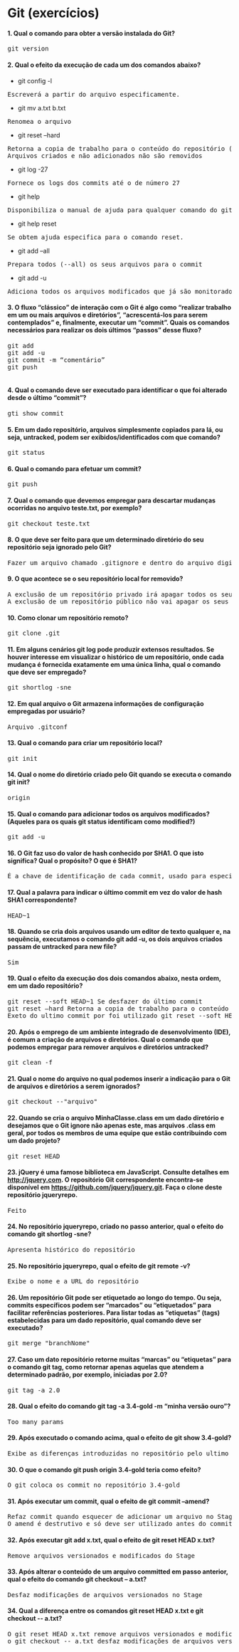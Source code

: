 # Git (exercícios)


#### 1. Qual o comando para obter a versão instalada do Git?
<pre>git version</pre>

#### 2. Qual o efeito da execução de cada um dos comandos abaixo?  

- git config -l 
<pre>Escreverá a partir do arquivo especificamente.</pre>  

- git mv a.txt b.txt 
<pre>Renomea o arquivo</pre>

- git reset –hard 
<pre>Retorna a copia de trabalho para o conteúdo do repositório (HEAD) Todo o conteúdo do repositório. 
Arquivos criados e não adicionados não são removidos</pre>

- git log -27 
<pre>Fornece os logs dos commits até o de número 27</pre>

- git help 
<pre>Disponibiliza o manual de ajuda para qualquer comando do git</pre>

- git help reset 
<pre>Se obtem ajuda especifica para o comando reset.</pre>

- git add –all 
<pre>Prepara todos (--all) os seus arquivos para o commit</pre>

- git add -u 
<pre>Adiciona todos os arquivos modificados que já são monitorados pelo git</pre>


#### 3. O fluxo “clássico” de interação com o Git é algo como “realizar trabalho em um ou mais arquivos e diretórios”, “acrescentá-los para serem contemplados” e, finalmente, executar um “commit”. Quais os comandos necessários para realizar os dois últimos “passos” desse fluxo?
<pre>
git add <nome>
git add -u
git commit -m “comentário”
git push
     </pre>

#### 4. Qual o comando deve ser executado para identificar o que foi alterado desde o último “commit”?
<pre>gti show commit </pre>

#### 5. Em um dado repositório, arquivos simplesmente copiados para lá, ou seja, untracked, podem ser exibidos/identificados com que comando?
<pre>git status</pre>

#### 6. Qual o comando para efetuar um commit?
<pre>git push</pre>

#### 7. Qual o comando que devemos empregar para descartar mudanças ocorridas no arquivo teste.txt, por exemplo?
<pre>git checkout teste.txt</pre>

#### 8. O que deve ser feito para que um determinado diretório do seu repositório seja ignorado pelo Git?
<pre>Fazer um arquivo chamado .gitignore e dentro do arquivo digita o nome ou endereço da pasta que se quer ignora.</pre>

#### 9. O que acontece se o seu repositório local for removido?
<pre>A exclusão de um repositório privado irá apagar todos os seus garfos.
A exclusão de um repositório público não vai apagar os seus garfos.</pre>

#### 10. Como clonar um repositório remoto?
<pre>git clone <URL>.git</pre>

#### 11. Em alguns cenários git log pode produzir extensos resultados. Se houver interesse em visualizar o histórico de um repositório, onde cada mudança é fornecida exatamente em uma única linha, qual o comando que deve ser empregado?
<pre>git shortlog -sne</pre>

#### 12. Em qual arquivo o Git armazena informações de configuração empregadas por usuário?
<pre>Arquivo .gitconf</pre>

#### 13. Qual o comando para criar um repositório local?
<pre>git init</pre>

#### 14. Qual o nome do diretório criado pelo Git quando se executa o comando git init?
<pre>origin</pre>

#### 15. Qual o comando para adicionar todos os arquivos modificados? (Aqueles para os quais git status identificam como modified?)
<pre>git add -u</pre>

#### 16. O Git faz uso do valor de hash conhecido por SHA1. O que isto significa? Qual o propósito? O que é SHA1?
<pre>É a chave de identificação de cada commit, usado para especifica-lo na hora de usar alguns comandos</pre>

#### 17. Qual a palavra para indicar o último commit em vez do valor de hash SHA1 correspondente?
<pre>HEAD~1</pre>

#### 18. Quando se cria dois arquivos usando um editor de texto qualquer e, na sequência, executamos o comando git add -u, os dois arquivos criados passam de untracked para new file?
<pre>Sim</pre>

#### 19. Qual o efeito da execução dos dois comandos abaixo, nesta ordem, em um dado repositório?
<pre>git reset --soft HEAD~1 Se desfazer do último commit
git reset –hard Retorna a copia de trabalho para o conteúdo do repositório (HEAD). 
Exeto do ultimo commit por foi utilizado git reset --soft HEAD~1.</pre>

#### 20. Após o emprego de um ambiente integrado de desenvolvimento (IDE), é comum a criação de arquivos e diretórios. Qual o comando que podemos empregar para remover arquivos e diretórios untracked?
<pre>git clean -f</pre>

#### 21. Qual o nome do arquivo no qual podemos inserir a indicação para o Git de arquivos e diretórios a serem ignorados?
<pre>git checkout --"arquivo" </pre>

#### 22. Quando se cria o arquivo MinhaClasse.class em um dado diretório e desejamos que o Git ignore não apenas este, mas arquivos .class em geral, por todos os membros de uma equipe que estão contribuindo com um dado projeto?
<pre>git reset HEAD</pre>

#### 23. jQuery é uma famose biblioteca em JavaScript. Consulte detalhes em http://jquery.com. O repositório Git correspondente encontra-se disponível em https://github.com/jquery/jquery.git. Faça o clone deste repositório jqueryrepo.
<pre>Feito</pre>

#### 24. No repositório jqueryrepo, criado no passo anterior, qual o efeito do comando git shortlog -sne?
<pre>Apresenta histórico do repositório</pre>

#### 25. No repositório jqueryrepo, qual o efeito de git remote -v?
<pre>Exibe o nome e a URL do repositório</pre>

#### 26. Um repositório Git pode ser etiquetado ao longo do tempo. Ou seja, commits específicos podem ser “marcados” ou “etiquetados” para facilitar referências posteriores. Para listar todas as “etiquetas” (tags) estabelecidas para um dado repositório, qual comando deve ser executado?
<pre>git merge "branchNome" </pre>

#### 27. Caso um dato repositório retorne muitas “marcas” ou “etiquetas” para o comando git tag, como retornar apenas aquelas que atendem a determinado padrão, por exemplo, iniciadas por 2.0?
<pre>git tag -a 2.0</pre>

#### 28. Qual o efeito do comando git tag -a 3.4-gold -m “minha versão ouro”?
<pre>Too many params</pre>

#### 29. Após executado o comando acima, qual o efeito de git show 3.4-gold?
<pre>Exibe as diferenças introduzidas no repositório pelo ultimo commit</pre>

#### 30. O que o comando git push origin 3.4-gold teria como efeito?
<pre>O git coloca os commit no repositório 3.4-gold</pre>

#### 31. Após executar um commit, qual o efeito de git commit –amend?
<pre>Refaz commit quando esquecer de adicionar um arquivo no Stage >> 
O amend é destrutivo e só deve ser utilizado antes do commit ter sido enviado ao servidor remoto</pre>

#### 32. Após executar git add x.txt, qual o efeito de git reset HEAD x.txt?
<pre>Remove arquivos versionados e modificados do Stage</pre>

#### 33. Após alterar o conteúdo de um arquivo committed em passo anterior, qual o efeito do comando git checkout – a.txt?
<pre>Desfaz modificações de arquivos versionados no Stage</pre>

#### 34. Qual a diferença entre os comandos git reset HEAD x.txt e git checkout -- a.txt?
<pre>O git reset HEAD x.txt remove arquivos versionados e modificados do Stage e 
o git checkout -- a.txt desfaz modificações de arquivos versionados no Stage</pre>
